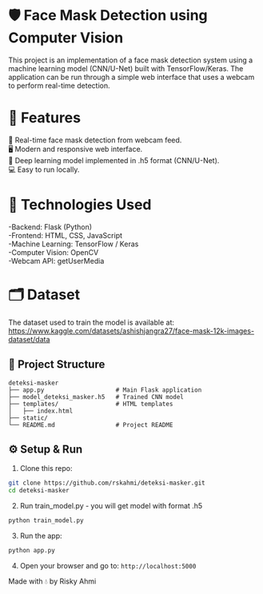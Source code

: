 # 🛡️ Face Mask Detection using Computer Vision
This project is an implementation of a face mask detection system using a machine learning model (CNN/U-Net) built with TensorFlow/Keras. The application can be run through a simple web interface that uses a webcam to perform real-time detection.

# 🚀 Features
📸 Real-time face mask detection from webcam feed. <br/>
🖥️ Modern and responsive web interface. <br/>
🤖 Deep learning model implemented in .h5 format (CNN/U-Net). <br/>
💻 Easy to run locally. <br/>

# 🧠 Technologies Used
-Backend: Flask (Python) <br/>
-Frontend: HTML, CSS, JavaScript <br/>
-Machine Learning: TensorFlow / Keras <br/>
-Computer Vision: OpenCV <br/>
-Webcam API: getUserMedia <br/>

# 🗂️ Dataset
The dataset used to train the model is available at:
https://www.kaggle.com/datasets/ashishjangra27/face-mask-12k-images-dataset/data

## 📁 Project Structure
```
deteksi-masker
├── app.py                    # Main Flask application
├── model_deteksi_masker.h5   # Trained CNN model
├── templates/                # HTML templates
│   ├── index.html
├── static/
└── README.md                 # Project README
```
## ⚙️ Setup & Run
1. Clone this repo:
```bash
git clone https://github.com/rskahmi/deteksi-masker.git
cd deteksi-masker
```
2. Run train_model.py - you will get model with format .h5
```bash
python train_model.py
```
3. Run the app:
```bash
python app.py
```

4. Open your browser and go to: `http://localhost:5000`

Made with 💧 by Risky Ahmi
